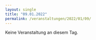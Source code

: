 ```yaml
---
layout: single
title: "09.01.2022"
permalink: /veranstaltungen/2022/01/09/
---
```


Keine Veranstaltung an diesem Tag.
